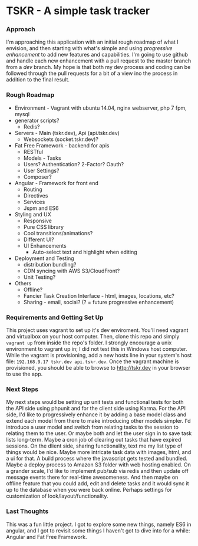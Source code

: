 # TSKR - A simple task tracker

### Approach
I'm approaching this application with an initial rough roadmap of what I envision, and then starting with what's simple and using *progressive enhancement* to add new features and capabilities. I'm going to use github and handle each new enhancement with a pull request to the master branch from a *dev* branch. My hope is that both my dev process and coding can be followed through the pull requests for a bit of a view ino the process in addition to the final result.

### Rough Roadmap
* Environment - Vagrant with ubuntu 14.04, nginx webserver, php 7 fpm, mysql
* generator scripts?
  * Redis?
* Servers - Main (tskr.dev), Api (api.tskr.dev)
  * Websockets (socket.tskr.dev)?
* Fat Free Framework - backend for apis
  * RESTful
  * Models - Tasks
  * Users? Authentication? 2-Factor? Oauth?
  * User Settings?
  * Composer?
* Angular - Framework for front end
  * Routing
  * Directives
  * Services
  * Jspm and ES6
* Styling and UX
  * Responsive
  * Pure CSS library
  * Cool transitions/animations?
  * Different UI?
  * UI Enhancements
    * Auto-select text and highlight when editing
* Deployment and Testing
  * distribution bundling?
  * CDN syncing with AWS S3/CloudFront?
  * Unit Testing?
* Others
  * Offline?
  * Fancier Task Creation Interface - html, images, locations, etc?
  * Sharing - email, social?
(? = future progressive enhancement)

### Requirements and Getting Set Up
This project uses vagrant to set up it's dev enviroment. You'll need vagrant and virtualbox on your host computer. Then, clone this repo and simply `vagrant up` from inside the repo's folder. I strongly encourage a unix environment to vagrant up in; I did not test this in Windows host computer. While the vagrant is provisioning, add a new hosts line in your system's host file: `192.168.9.17 tskr.dev api.tskr.dev`. Once the vagrant machine is provisioned, you should be able to browse to http://tskr.dev in your browser to use the app.

### Next Steps
My next steps would be setting up unit tests and functional tests for both the API side using phpunit and for the client side using Karma. For the API side, I'd like to progressively enhance it by adding a base model class and extend each model from there to make introducing other models simpler. I'd introduce a user model and switch from relating tasks to the session to relating them to the user. Or maybe both and let the user sign in to save task lists long-term. Maybe a cron job of clearing out tasks that have expired sessions. On the dlient side, sharing functionality, text me my list type of things would be nice. Maybe more intricate task data with images, html, and a ui for that. A build process where the javascript gets tested and bundled. Maybe a deploy process to Amazon S3 folder with web hosting enabled. On a grander scale, I'd like to implement pub/sub via redis and then update off message events there for real-time awesomeness. And then maybe on offline feature that you could add, edit and delete tasks and it would sync it up to the database when you were back online. Perhaps settings for customization of look/layout/functionality.

### Last Thoughts
This was a fun little project. I got to explore some new things, namely ES6 in angular, and I got to revisit some things I haven't got to dive into for a while: Angular and Fat Free Framework.